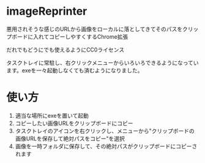 imageReprinter
==============

悪用されそうな感じのURLから画像をローカルに落としてきてそのパスをクリップボードに入れてコピーしやすくするChrome拡張

だれでもどうにでも使えるようにCC0ライセンス

タスクトレイに常駐し、右クリックメニューからいろいろできるようになっています。exeを一々起動しなくても済むようになりました。

# 使い方
1. 適当な場所にexeを置いて起動
2. コピーしたい画像URLをクリップボードにコピー
3. タスクトレイのアイコンを右クリックし、メニューから"クリップボードの画像URLを保存して絶対パスをコピー"を選択
4. 画像を一時フォルダに保存して、その絶対パスがクリップボードにコピーされます